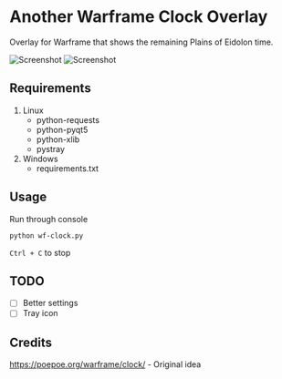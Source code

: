 
Another Warframe Clock Overlay
==============================

Overlay for Warframe that shows the remaining Plains of Eidolon time.

![Screenshot](https://i.imgur.com/IaAFmqV.png)
![Screenshot](https://i.imgur.com/oFrsany.png)

Requirements
----

1. Linux
   - python-requests
   - python-pyqt5
   - python-xlib
   - pystray
2. Windows
   - requirements.txt

Usage
----

Run through console

```
python wf-clock.py
```

`Ctrl + C` to stop

TODO
----

- [ ] Better settings
- [ ] Tray icon
  
Credits
----
 
https://poepoe.org/warframe/clock/ - Original idea
